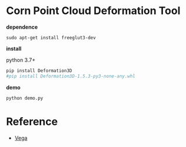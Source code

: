 # Corn Point Cloud Deformation Tool


**dependence**
```
sudo apt-get install freeglut3-dev
```

**install**

python 3.7+

```bash
pip install Deformation3D
#pip install Deformation3D-1.5.3-py3-none-any.whl
```

**demo** 

```bash
python demo.py
```


# Reference

- [Vega](https://viterbi-web.usc.edu/~jbarbic/vega/)